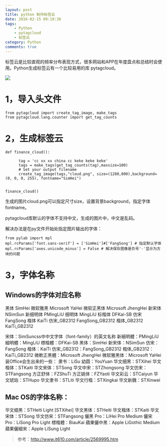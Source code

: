 ```yaml
---
layout: post
title: python 制作标签云
date: 2016-02-15 09:19:38
tags:
	- Python
	- pytagcloud
	- 标签云
category: Python
comments: true
---
```

标签云是比较直观的频率分布表现方式，很多网站和APP在年度盘点和总结时会使用。Python生成标签云有一个比较易用的库 pytagcloud。

![](http://7xo67b.com1.z0.glb.clouddn.com/2016-02-10-finance.png-540x360)
<!-- more -->


# 1，导入头文件

```
from pytagcloud import create_tag_image, make_tags
from pytagcloud.lang.counter import get_tag_counts
```



# 2，生成标签云

```
def finance_cloud():

      tag = 'cc xx xx china cc keke keke keke'
      tags = make_tags(get_tag_counts(tag),maxsize=100)
      # Set your output filename
      create_tag_image(tags,"cloud.png", size=(1280,800),background=(0, 0, 0, 255), fontname="SimHei")


finance_cloud()
```

生成的图片cloud.png可以指定尺寸size，设置背景background，指定字体fontname。

pytagcloud库默认的字体不支持中文，生成的图片中，中文是乱码。

解决办法是在py文件开始处指定图片输出的字体：

```
from pylab import mpl
mpl.rcParams['font.sans-serif'] = ['SimHei']#['FangSong'] # 指定默认字体
mpl.rcParams['axes.unicode_minus'] = False # 解决保存图像是负号'-'显示为方块的问题
```

# 3，字体名称

## Windows的字体对应名称
黑体 	SimHei 
微软雅黑 	Microsoft YaHei 
微软正黑体 	Microsoft JhengHei 
新宋体 	NSimSun 
新细明体 	PMingLiU 
细明体 	MingLiU 
标楷体 	DFKai-SB 
仿宋 	FangSong 
楷体 	KaiTi 
仿宋_GB2312 	FangSong_GB2312 
楷体_GB2312 	KaiTi_GB2312 

宋体：SimSuncss中中文字体（font-family）的英文名称 
新細明體：PMingLiU 
細明體：MingLiU 
標楷體：DFKai-SB 
黑体：SimHei 
新宋体：NSimSun 
仿宋：FangSong 
楷体：KaiTi 
仿宋_GB2312：FangSong_GB2312 
楷体_GB2312：KaiTi_GB2312 
微軟正黑體：Microsoft JhengHei 
微软雅黑体：Microsoft YaHei 
装Office会生出来的一些： 
隶书：LiSu 
幼圆：YouYuan 
华文细黑：STXihei 
华文楷体：STKaiti 
华文宋体：STSong 
华文中宋：STZhongsong 
华文仿宋：STFangsong 
方正舒体：FZShuTi 
方正姚体：FZYaoti 
华文彩云：STCaiyun 
华文琥珀：STHupo 
华文隶书：STLiti 
华文行楷：STXingkai 
华文新魏：STXinwei

## Mac OS的字体名称： 
华文细黑：STHeiti Light [STXihei] 
华文黑体：STHeiti 
华文楷体：STKaiti 
华文宋体：STSong 
华文仿宋：STFangsong 
儷黑 Pro：LiHei Pro Medium 
儷宋 Pro：LiSong Pro Light 
標楷體：BiauKai 
蘋果儷中黑：Apple LiGothic Medium 
蘋果儷細宋：Apple LiSung Light 


> 参考：http://www.it610.com/article/2569995.htm


